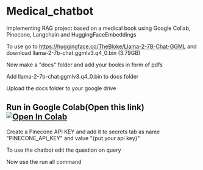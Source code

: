 # Medical_chatbot
Implementing RAG project based on a medical book using Google Collab, Pinecone, Langchain and HuggingFaceEmbeddings

To use go to https://huggingface.co/TheBloke/Llama-2-7B-Chat-GGML and download llama-2-7b-chat.ggmlv3.q4_0.bin (3.79GB)

Now make a "docs" folder and add your books in form of pdfs

Add llama-2-7b-chat.ggmlv3.q4_0.bin to docs folder

Upload the docs folder to your google drive

## Run in Google Colab(Open this link) [![Open In Colab](https://colab.research.google.com/assets/colab-badge.svg)](https://github.com/Anion-codes/Medical_chatbot/blob/main/Chatbot.ipynb)


Create a Pinecone API KEY and add it to secrets tab as name "PINECONE_API_KEY" and value "{put your api key}"

To use the chatbot edit the question on query

Now use the run all command
